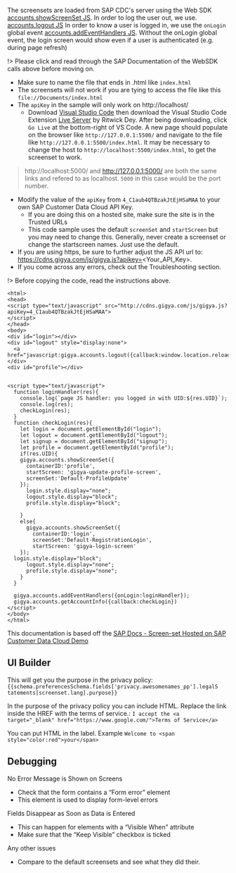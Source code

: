 
The screensets are loaded from SAP CDC's server using the Web SDK [accounts.showScreenSet JS](https://help.sap.com/docs/SAP_CUSTOMER_DATA_CLOUD/8b8d6fffe113457094a17701f63e3d6a/416f995970b21014bbc5a10ce4041860.html). In order to log the user out, we use. [accounts.logout JS](https://help.sap.com/docs/SAP_CUSTOMER_DATA_CLOUD/8b8d6fffe113457094a17701f63e3d6a/4137589670b21014bbc5a10ce4041860.html) In order to know a user is logged in, we use the `onLogin` global event [accounts.addEventHandlers JS](https://help.sap.com/docs/SAP_CUSTOMER_DATA_CLOUD/8b8d6fffe113457094a17701f63e3d6a/41313c7e70b21014bbc5a10ce4041860.html). Without the onLogin global event, the login screen would show even if a user is authenticated (e.g. during page refresh)

!> Please click and read through the SAP Documentation of the WebSDK calls above before moving on.

- Make sure to name the file that ends in .html like `index.html`
- The screensets will not work if you are tying to access the file like this `file://Documents/index.html`
- The `apiKey` in the sample will only work on http://localhost/
    - Download [Visual Studio Code](https://code.visualstudio.com/download) then download the Visual Studio Code Extension [Live Server](https://marketplace.visualstudio.com/items?itemName=ritwickdey.LiveServer) by Ritwick Dey. After being downloading, click `Go Live` at the bottom-right of VS Code. A new page should populate on the browser like `http://127.0.0.1:5500/` and navigate to the file like `http://127.0.0.1:5500/index.html`. It may be necessary to change the host to `http://localhost:5500/index.html`, to get the screenset to work.
> http://localhost:5000/ and http://127.0.0.1:5000/ are both the same links and refered to as localhost. `5000` in this case would be the port number.
- Modify the value of the `apiKey` from `4_C1aub4QTBzakJtEjHSaMAA` to your own SAP Customer Data Cloud API Key. 
    - If you are doing this on a hosted site, make sure the site is in the Trusted URLs
    - This code sample uses the default `screenSet` and `startScreen` but you may need to change this. Generally, never create a screenset or change the startscreen names. Just use the default.
- If you are using https, be sure to further adjust the JS API url to: https://cdns.gigya.com/js/gigya.js?apikey=<Your_API_Key>.
- If you come across any errors, check out the Troubleshooting section.

!> Before copying the code, read the instructions above.

```
<html>
<head>
<script type="text/javascript" src="http://cdns.gigya.com/js/gigya.js?apiKey=4_C1aub4QTBzakJtEjHSaMAA">
</script>
</head>
<body>
<div id="login"></div>
<div id="logout" style="display:none">
  <a href="javascript:gigya.accounts.logout({callback:window.location.reload()})">logout</a>
</div>
<div id="profile"></div>


<script type="text/javascript">
  function loginHandler(res){
    console.log(`page JS handler: you logged in with UID:${res.UID}`);
    console.log(res);
    checkLogin(res);
  }
  function checkLogin(res){
    let login = document.getElementById("login");
    let logout = document.getElementById("logout");
    let signup = document.getElementById("signup");
    let profile = document.getElementById("profile");
    if(res.UID){
    gigya.accounts.showScreenSet({
      containerID:'profile',
      startScreen: 'gigya-update-profile-screen',
      screenSet:'Default-ProfileUpdate'
    });
      login.style.display="none";
      logout.style.display="block";
      profile.style.display="block";

    }
    else{
      gigya.accounts.showScreenSet({
        containerID:'login',
        screenSet:'Default-RegistrationLogin',
        startScreen: 'gigya-login-screen'
    });
  login.style.display="block";
      logout.style.display="none";
      profile.style.display="none";
    }
  }
  
  gigya.accounts.addEventHandlers({onLogin:loginHandler});
  gigya.accounts.getAccountInfo({callback:checkLogin})
</script>
</body>
</html>
```

This documentation is based off the [SAP Docs - Screen-set Hosted on SAP Customer Data Cloud Demo](https://help.sap.com/docs/SAP_CUSTOMER_DATA_CLOUD/8b8d6fffe113457094a17701f63e3d6a/416f995970b21014bbc5a10ce4041860.html)

## UI Builder

This will get you the purpose in the privacy policy:
`{{schema.preferencesSchema.fields['privacy.awesomenames_pp'].legalS tatements[screenset.lang].purpose}}`

In the purpose of the privacy policy you can include HTML. Replace the link inside the HREF with the terms of service.:
`I accept the <a target="_blank" href="https://www.google.com/">Terms of Service</a>`

You can put HTML in the label. Example `Welcome to <span style="color:red">your</span>`

## Debugging

No Error Message is Shown on Screens
- Check that the form contains a “Form error” element
- This element is used to display form-level errors

Fields Disappear as Soon as Data is Entered
- This can happen for elements with a “Visible When” attribute 
- Make sure that the “Keep Visible” checkbox is ticked

Any other issues
- Compare to the default screensets and see what they did their.